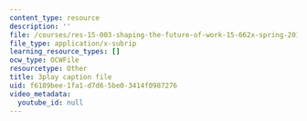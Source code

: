 ```yaml
---
content_type: resource
description: ''
file: /courses/res-15-003-shaping-the-future-of-work-15-662x-spring-2016/f6189bee1fa1d7d65be03414f0987276_PZQgldCzIjs.srt
file_type: application/x-subrip
learning_resource_types: []
ocw_type: OCWFile
resourcetype: Other
title: 3play caption file
uid: f6189bee-1fa1-d7d6-5be0-3414f0987276
video_metadata:
  youtube_id: null
---
```


